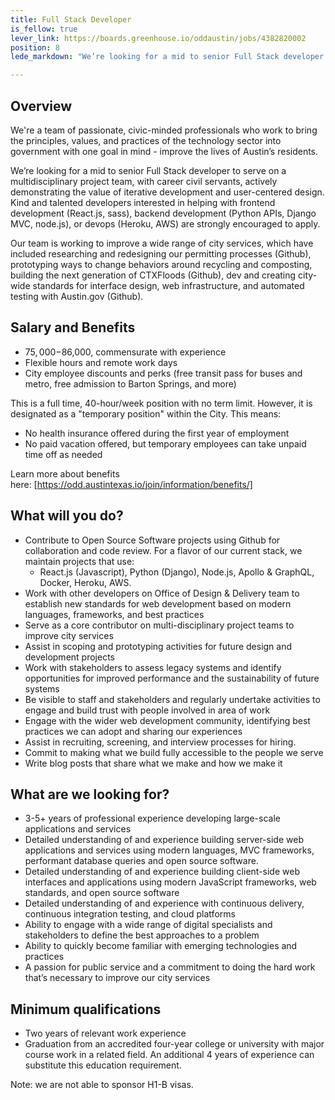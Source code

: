 ```yaml
---
title: Full Stack Developer
is_fellow: true
lever_link: https://boards.greenhouse.io/oddaustin/jobs/4382820002
position: 8
lede_markdown: "We’re looking for a mid to senior Full Stack developer to serve on a multidisciplinary project team, with career civil servants, actively demonstrating the value of iterative development and user-centered design."

---
```


## Overview

We're a team of passionate, civic-minded professionals who work to bring the principles, values, and practices of the technology sector into government with one goal in mind - improve the lives of Austin’s residents.

We’re looking for a mid to senior Full Stack developer to serve on a multidisciplinary project team, with career civil servants, actively demonstrating the value of iterative development and user-centered design. Kind and talented developers interested in helping with frontend development (React.js, sass), backend development (Python APIs, Django MVC, node.js), or devops (Heroku, AWS) are strongly encouraged to apply.

Our team is working to improve a wide range of city services, which have included researching and redesigning our permitting processes (Github), prototyping ways to change behaviors around recycling and composting, building the next generation of CTXFloods (Github), dev and creating city-wide standards for interface design, web infrastructure, and automated testing with Austin.gov (Github).

## Salary and Benefits

- $75,000-$86,000, commensurate with experience
- Flexible hours and remote work days
- City employee discounts and perks (free transit pass for buses and metro, free admission to Barton Springs, and more)

This is a full time, 40-hour/week position with no term limit. However, it is designated as a "temporary position" within the City. This means:

- No health insurance offered during the first year of employment
- No paid vacation offered, but temporary employees can take unpaid time off as needed

Learn more about benefits here: [https://odd.austintexas.io/join/information/benefits/]

## What will you do?

- Contribute to Open Source Software projects using Github for collaboration and code review. For a flavor of our current stack, we maintain projects that use:
  - React.js (Javascript), Python (Django), Node.js, Apollo & GraphQL, Docker, Heroku, AWS.
- Work with other developers on Office of Design & Delivery team to establish new standards for web development based on modern languages, frameworks, and best practices
- Serve as a core contributor on multi-disciplinary project teams to improve city services
- Assist in scoping and prototyping activities for future design and development projects
- Work with stakeholders to assess legacy systems and identify opportunities for improved performance and the sustainability of future systems
- Be visible to staff and stakeholders and regularly undertake activities to engage and build trust with people involved in area of work
- Engage with the wider web development community, identifying best practices we can adopt and sharing our experiences
- Assist in recruiting, screening, and interview processes for hiring.
- Commit to making what we build fully accessible to the people we serve
- Write blog posts that share what we make and how we make it


## What are we looking for?

- 3-5+ years of professional experience developing large-scale applications and services
- Detailed understanding of and experience building server-side web applications and services using modern languages, MVC frameworks, performant database queries and open source software.
- Detailed understanding of and experience building client-side web interfaces and applications using modern JavaScript frameworks, web standards, and open source software
- Detailed understanding of and experience with continuous delivery, continuous integration testing, and cloud platforms
- Ability to engage with a wide range of digital specialists and stakeholders to define the best approaches to a problem
- Ability to quickly become familiar with emerging technologies and practices
- A passion for public service and a commitment to doing the hard work that’s necessary to improve our city services

## Minimum qualifications

*   Two years of relevant work experience
*   Graduation from an accredited four-year college or university with major course work in a related field. An additional 4 years of experience can substitute this education requirement.

Note: we are not able to sponsor H1-B visas.
